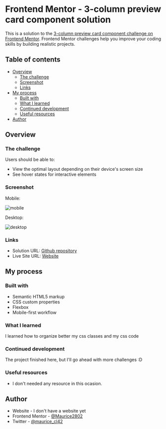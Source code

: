 # Frontend Mentor - 3-column preview card component solution

This is a solution to the [3-column preview card component challenge on Frontend Mentor](https://www.frontendmentor.io/challenges/3column-preview-card-component-pH92eAR2-). Frontend Mentor challenges help you improve your coding skills by building realistic projects. 

## Table of contents

- [Overview](#overview)
  - [The challenge](#the-challenge)
  - [Screenshot](#screenshot)
  - [Links](#links)
- [My process](#my-process)
  - [Built with](#built-with)
  - [What I learned](#what-i-learned)
  - [Continued development](#continued-development)
  - [Useful resources](#useful-resources)
- [Author](#author)

## Overview

### The challenge

Users should be able to:

- View the optimal layout depending on their device's screen size
- See hover states for interactive elements

### Screenshot

Mobile:

![mobile](https://user-images.githubusercontent.com/70554280/129499177-d7d8f2dd-1c07-46c0-9c2c-acf15aeda0f9.png)


Desktop:

![desktop](https://user-images.githubusercontent.com/70554280/129499184-c7316f35-5c9a-40f9-a9e4-02832c2e5eaa.png)


### Links

- Solution URL: [Github repository](https://github.com/Mauricio2802/3-column-card-component)
- Live Site URL: [Website]()

## My process

### Built with

- Semantic HTML5 markup
- CSS custom properties
- Flexbox
- Mobile-first workflow

### What I learned

I learned how to organize better my css classes and my css code

### Continued development

The project finished here, but I'll go ahead with more challenges :D

### Useful resources

- I don't needed any resource in this ocasion.

## Author

- Website - I don't have a website yet
- Frontend Mentor - [@Maurice2802](https://www.frontendmentor.io/profile/Maurice2802)
- Twitter - [@maurice_cl42](https://www.twitter.com/maurice_cl42)
